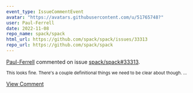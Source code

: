 ```yaml
---
event_type: IssueCommentEvent
avatar: "https://avatars.githubusercontent.com/u/51765748?"
user: Paul-Ferrell
date: 2022-11-08
repo_name: spack/spack
html_url: https://github.com/spack/spack/issues/33313
repo_url: https://github.com/spack/spack
---
```


<a href='https://github.com/Paul-Ferrell' target='_blank'>Paul-Ferrell</a> commented on issue <a href='https://github.com/spack/spack/issues/33313' target='_blank'>spack/spack#33313</a>.

<small>This looks fine. There's a couple definitional things we need to be clear about though. ...</small>

<a href='https://github.com/spack/spack/issues/33313' target='_blank'>View Comment</a>